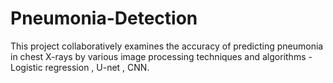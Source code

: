 # Pneumonia-Detection
This project collaboratively examines the accuracy of predicting pneumonia in chest X-rays by various image processing techniques and algorithms - Logistic regression , U-net , CNN.
